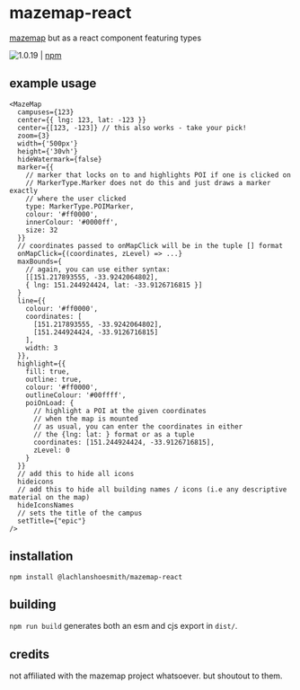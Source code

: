 # mazemap-react

[mazemap](https://api.mazemap.com/js/v2.1.2/docs/) but as a react component featuring types

![1.0.19](https://img.shields.io/npm/v/@lachlanshoesmith/mazemap-react) | [npm](https://www.npmjs.com/package/@lachlanshoesmith/mazemap-react)

## example usage

```tsx
<MazeMap
  campuses={123}
  center={{ lng: 123, lat: -123 }}
  center={[123, -123]} // this also works - take your pick!
  zoom={3}
  width={'500px'}
  height={'30vh'}
  hideWatermark={false}
  marker={{
    // marker that locks on to and highlights POI if one is clicked on
    // MarkerType.Marker does not do this and just draws a marker exactly
    // where the user clicked
    type: MarkerType.POIMarker,
    colour: '#ff0000',
    innerColour: '#0000ff',
    size: 32
  }}
  // coordinates passed to onMapClick will be in the tuple [] format
  onMapClick={(coordinates, zLevel) => ...}
  maxBounds={
    // again, you can use either syntax:
    [[151.217893555, -33.9242064802],
    { lng: 151.244924424, lat: -33.9126716815 }]
  }
  line={{
    colour: '#ff0000',
    coordinates: [
      [151.217893555, -33.9242064802],
      [151.244924424, -33.9126716815]
    ],
    width: 3
  }},
  highlight={{
    fill: true,
    outline: true,
    colour: '#ff0000',
    outlineColour: '#00ffff',
    poiOnLoad: {
      // highlight a POI at the given coordinates
      // when the map is mounted
      // as usual, you can enter the coordinates in either
      // the {lng: lat: } format or as a tuple
      coordinates: [151.244924424, -33.9126716815],
      zLevel: 0
    }
  }}
  // add this to hide all icons
  hideicons
  // add this to hide all building names / icons (i.e any descriptive material on the map)
  hideIconsNames
  // sets the title of the campus
  setTitle={"epic"}
/>
```

## installation

`npm install @lachlanshoesmith/mazemap-react`

## building

`npm run build` generates both an esm and cjs export in `dist/`.

## credits

not affiliated with the mazemap project whatsoever. but shoutout to them.
